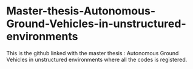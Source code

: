 # Master-thesis-Autonomous-Ground-Vehicles-in-unstructured-environments
This is the github linked with the master thesis : Autonomous Ground Vehicles in unstructured environments where all the codes is registered. 

